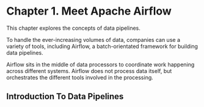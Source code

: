 # Chapter 1. Meet Apache Airflow

This chapter explores the concepts of data pipelines.

To handle the ever-increasing volumes of data, companies can use a variety of tools, including Airflow, a batch-orientated framework for building
data pipelines.

Airflow sits in the middle of data processors to coordinate work happening across different systems. Airflow does not process data itself, but
orchestrates the different tools involved in the processing.

## Introduction To Data Pipelines


